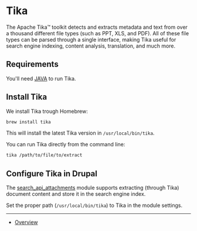 # Tika

The Apache Tika™ toolkit detects and extracts metadata and text from over a
thousand different file types (such as PPT, XLS, and PDF). All of these file
types can be parsed through a single interface, making Tika useful for search
engine indexing, content analysis, translation, and much more.

## Requirements

You'll need [JAVA](./Java.md) to run Tika.

## Install Tika

We install Tika trough Homebrew:

```bash
brew install tika
```

This will install the latest Tika version in `/usr/local/bin/tika`.

You can run Tika directly from the command line:

```bash
tika /path/to/file/to/extract
```

## Configure Tika in Drupal

The [search_api_attachments](https://www.drupal.org/project/search_api_attachments) 
module supports extracting (through Tika) document content and store it in the
search engine index.

Set the proper path (`/usr/local/bin/tika`) to Tika in the module settings.

---

* [Overview](../README.md)
